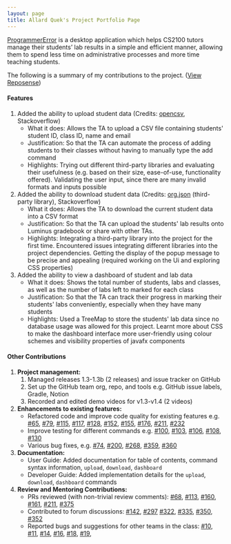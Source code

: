 ```yaml
---
layout: page
title: Allard Quek's Project Portfolio Page
---
```


[ProgrammerError](https://github.com/AY2122S1-CS2103-F09-3/tp) is a desktop application which helps CS2100 tutors manage their students’ lab results in a simple and efficient manner, allowing them to spend less time on administrative processes and more time teaching students.

The following is a summary of my contributions to the project. ([View Reposense](https://nus-cs2103-ay2122s1.github.io/tp-dashboard/#breakdown=true&search=allardquek))

#### Features
1. Added the ability to upload student data (Credits: [opencsv](http://opencsv.sourceforge.net/), Stackoverflow)
    - What it does: Allows the TA to upload a CSV file containing students' student ID, class ID, name and email 
    - Justification: So that the TA can automate the process of adding students to their classes without having to manually type the add command
    - Highlights: Trying out different third-party libraries and evaluating their usefulness (e.g. based on their size, ease-of-use, functionality offered). 
      Validating the user input, since there are many invalid formats and inputs possible
2. Added the ability to download student data (Credits: [org.json](https://mvnrepository.com/artifact/org.json/json) (third-party library), Stackoverflow)
    - What it does: Allows the TA to download the current student data into a CSV format
    - Justification: So that the TA can upload the students' lab results onto Luminus gradebook or share with other TAs.
    - Highlights: Integrating a third-party library into the project for the first time. Encountered issues integrating different libraries into the project dependencies. 
      Getting the display of the popup message to be precise and appealing (required working on the Ui and exploring CSS properties)
3. Added the ability to view a dashboard of student and lab data
    - What it does: Shows the total number of students, labs and classes, as well as the number of labs left to marked for each class
    - Justification: So that the TA can track their progress in marking their students' labs conveniently, especially when they have many students
    - Highlights: Used a TreeMap to store the students' lab data since no database usage was allowed for this project. Learnt more about CSS to make the dashboard interface more user-friendly using colour schemes and visibility properties of javafx components


#### Other Contributions
1. **Project management:**
    1. Managed releases 1.3-1.3b (2 releases) and issue tracker on GitHub
    2. Set up the GitHub team org, repo, and tools e.g. GitHub issue labels, Gradle, Notion
    3. Recorded and edited demo videos for v1.3-v1.4 (2 videos)
2. **Enhancements to existing features:**
    - Refactored code and improve code quality for existing features e.g. [#65](https://github.com/AY2122S1-CS2103-F09-3/tp/pull/65), [#79](https://github.com/AY2122S1-CS2103-F09-3/tp/pull/79/files), [#115](https://github.com/AY2122S1-CS2103-F09-3/tp/pull/115), [#117](https://github.com/AY2122S1-CS2103-F09-3/tp/pull/117), [#128](https://github.com/AY2122S1-CS2103-F09-3/tp/pull/128), [#152](https://github.com/AY2122S1-CS2103-F09-3/tp/pull/152), [#155](https://github.com/AY2122S1-CS2103-F09-3/tp/pull/155), [#176](https://github.com/AY2122S1-CS2103-F09-3/tp/pull/176), [#211](https://github.com/AY2122S1-CS2103-F09-3/tp/pull/211), [#232](https://github.com/AY2122S1-CS2103-F09-3/tp/pull/232)
    - Improve testing for different commands e.g. [#100](https://github.com/AY2122S1-CS2103-F09-3/tp/pull/100), [#103](https://github.com/AY2122S1-CS2103-F09-3/tp/pull/103), [#106](https://github.com/AY2122S1-CS2103-F09-3/tp/pull/106/files), [#108](https://github.com/AY2122S1-CS2103-F09-3/tp/pull/108/files), [#130](https://github.com/AY2122S1-CS2103-F09-3/tp/pull/130/files)
    - Various bug fixes, e.g. [#74](https://github.com/AY2122S1-CS2103-F09-3/tp/pull/74), [#200](https://github.com/AY2122S1-CS2103-F09-3/tp/pull/200), [#268](https://github.com/AY2122S1-CS2103-F09-3/tp/pull/268), [#359](https://github.com/AY2122S1-CS2103-F09-3/tp/pull/359/files), [#360](https://github.com/AY2122S1-CS2103-F09-3/tp/pull/360/files)
3. **Documentation:**
    - User Guide: Added documentation for table of contents, command syntax information, `upload`, `download`, `dashboard`
    - Developer Guide: Added implementation details for the `upload`, `download`, `dashboard` commands
4. **Review and Mentoring Contributions:**
    - PRs reviewed (with non-trivial review comments): [#68](https://github.com/AY2122S1-CS2103-F09-3/tp/pull/68), [#113](https://github.com/AY2122S1-CS2103-F09-3/tp/pull/113), [#160](https://github.com/AY2122S1-CS2103-F09-3/tp/pull/160), [#161](https://github.com/AY2122S1-CS2103-F09-3/tp/pull/161), [#211](https://github.com/AY2122S1-CS2103-F09-3/tp/pull/211#issuecomment-950448914), [#375](https://github.com/AY2122S1-CS2103-F09-3/tp/pull/375)
    - Contributed to forum discussions: [#142](https://github.com/nus-cs2103-AY2122S1/forum/issues/142), [#297](https://github.com/nus-cs2103-AY2122S1/forum/issues/297) [#322](https://github.com/nus-cs2103-AY2122S1/forum/issues/322), [#335](https://github.com/nus-cs2103-AY2122S1/forum/issues/335), [#350](https://github.com/nus-cs2103-AY2122S1/forum/issues/350#issuecomment-954135759), [#352](https://github.com/nus-cs2103-AY2122S1/forum/issues/352) 
    - Reported bugs and suggestions for other teams in the class: [#10](https://github.com/AllardQuek/ped/issues/10), [#11](https://github.com/AllardQuek/ped/issues/11), [#14](https://github.com/AllardQuek/ped/issues/14), [#16](https://github.com/AllardQuek/ped/issues/16), [#18](https://github.com/AllardQuek/ped/issues/18), [#19](https://github.com/AllardQuek/ped/issues/19), 
